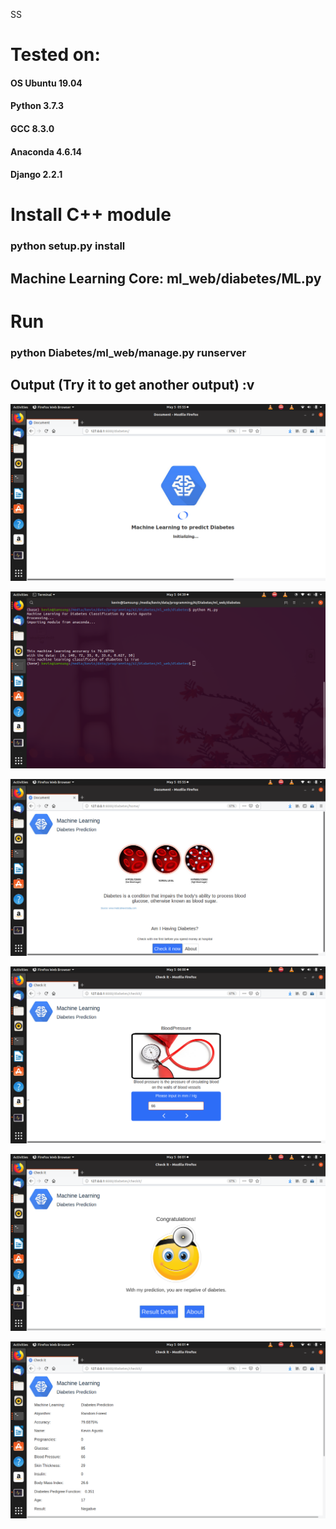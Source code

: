 SS
<h1>Tested on: </h1>
<h4>OS Ubuntu 19.04</h4>
<h4>Python 3.7.3</h4>
<h4>GCC 8.3.0</h4>
<h4>Anaconda 4.6.14</h4>
<h4>Django 2.2.1</h4>


<h1>Install C++ module</h1>
<h3>python setup.py install</h3>

<h2>Machine Learning Core: ml_web/diabetes/ML.py</h2>

<h1>Run</h1>
<h3>python Diabetes/ml_web/manage.py runserver</h3>

<h2>Output (Try it to get another output) :v</h2>

![Screenshot](ss0.png)

![Screenshot](ss5.png)

![Screenshot](ss1.png)

![Screenshot](ss2.png)

![Screenshot](ss3.png)

![Screenshot](ss4.png)






